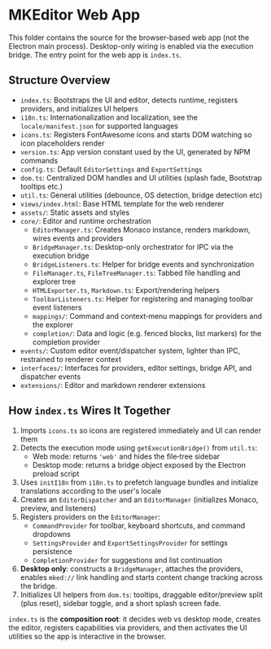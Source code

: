 # MKEditor Web App

This folder contains the source for the browser-based web app (not the Electron main process). Desktop-only wiring is enabled via the execution bridge. The entry point for the web app is `index.ts`.

## Structure Overview


- `index.ts`: Bootstraps the UI and editor, detects runtime, registers providers, and initializes UI helpers
- `i18n.ts`: Internationalization and localization, see the `locale/manifest.json` for supported languages
- `icons.ts`: Registers FontAwesome icons and starts DOM watching so icon placeholders render
- `version.ts`: App version constant used by the UI, generated by NPM commands
- `config.ts`: Default `EditorSettings` and `ExportSettings`
- `dom.ts`: Centralized DOM handles and UI utilities (splash fade, Bootstrap tooltips etc.)
- `util.ts`: General utilities (debounce, OS detection, bridge detection etc)
- `views/index.html`: Base HTML template for the web renderer
- `assets/`: Static assets and styles
- `core/`: Editor and runtime orchestration
  - `EditorManager.ts`: Creates Monaco instance, renders markdown, wires events and providers
  - `BridgeManager.ts`: Desktop-only orchestrator for IPC via the execution bridge
  - `BridgeListeners.ts`: Helper for bridge events and synchronization
  - `FileManager.ts`, `FileTreeManager.ts`: Tabbed file handling and explorer tree
  - `HTMLExporter.ts`, `Markdown.ts`: Export/rendering helpers
  - `ToolbarListeners.ts`: Helper for registering and managing toolbar event listeners
  - `mappings/`: Command and context‑menu mappings for providers and the explorer
  - `completion/`: Data and logic (e.g. fenced blocks, list markers) for the completion provider
- `events/`: Custom editor event/dispatcher system, lighter than IPC, restrained to renderer context
- `interfaces/`: Interfaces for providers, editor settings, bridge API, and dispatcher events
- `extensions/`: Editor and markdown renderer extensions

## How `index.ts` Wires It Together

1. Imports `icons.ts` so icons are registered immediately and UI can render them
2. Detects the execution mode using `getExecutionBridge()` from `util.ts`:
   - Web mode: returns `'web'` and hides the file‑tree sidebar
   - Desktop mode: returns a bridge object exposed by the Electron preload script
3. Uses `initI18n` from `i18n.ts` to prefetch language bundles and initialize translations according to the user's locale
3. Creates an `EditorDispatcher` and an `EditorManager` (initializes Monaco, preview, and listeners)
4. Registers providers on the `EditorManager`:
   - `CommandProvider` for toolbar, keyboard shortcuts, and command dropdowns
   - `SettingsProvider` and `ExportSettingsProvider` for settings persistence
   - `CompletionProvider` for suggestions and list continuation
5. **Desktop only**: constructs a `BridgeManager`, attaches the providers, enables `mked://` link handling and starts content change tracking across the bridge.
6. Initializes UI helpers from `dom.ts`: tooltips, draggable editor/preview split (plus reset), sidebar toggle, and a short splash screen fade.

`index.ts` is the **composition root**: it decides web vs desktop mode, creates the editor, registers capabilities via providers, and then activates the UI utilities so the app is interactive in the browser.

